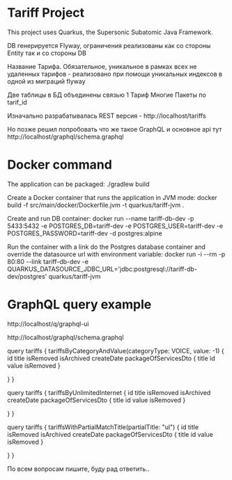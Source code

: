 
# Tariff Project

This project uses Quarkus, the Supersonic Subatomic Java Framework.

DB генерируется Flyway, ограничения реализованы как со стороны Entity так и со стороны DB 

Название Тарифа. Обязательное, уникальное в рамках всех не удаленных тарифов - реализовано при помощи уникальных индексов в одной из миграций flyway

Две таблицы в БД объединены связью 1 Тариф Многие Пакеты по tarif_id

Изначально разрабатывалась REST версия - http://localhost/tariffs

Но позже решил попробовать что же такое GraphQL и основное api тут  http://localhost/graphql/schema.graphql

# Docker command
The application can be packaged:
./gradlew build

Create a Docker container that runs the application in JVM mode:
docker build -f src/main/docker/Dockerfile.jvm -t quarkus/tariff-jvm .

Create and run DB container:
docker run --name tariff-db-dev -p 5433:5432 -e POSTGRES_DB=tariff-dev -e POSTGRES_USER=tariff-dev -e POSTGRES_PASSWORD=tariff-dev -d postgres:alpine

Run the container with a link do the Postgres database container and override the datasource url with environment variable:
docker run -i --rm -p 80:80 --link tariff-db-dev -e QUARKUS_DATASOURCE_JDBC_URL='jdbc:postgresql://tariff-db-dev/postgres' quarkus/tariff-jvm


# GraphQL query example

http://localhost/q/graphql-ui

http://localhost/graphql/schema.graphql

query tariffs {
tariffsByCategoryAndValue(categoryType: VOICE, value: -1)
{
id
title
isRemoved
isArchived
createDate
packageOfServicesDto
{
title
id
value
isRemoved
}

}
}

query tariffs {
tariffsByUnlimitedInternet
{
id
title
isRemoved
isArchived
createDate
packageOfServicesDto
{
title
id
value
isRemoved
}

}
}

query tariffs {
tariffsWithPartialMatchTitle(partialTitle: "ul")
{
id
title
isRemoved
isArchived
createDate
packageOfServicesDto
{
title
id
value
isRemoved
}

}
}

По всем вопросам пишите, буду рад ответить..